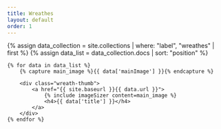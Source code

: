 ```yaml
---
title: Wreathes
layout: default
order: 1
---
```


<div class="wreath-index">
    {% assign data_collection = site.collections | where: "label", "wreathes" | first %}
    {% assign data_list = data_collection.docs | sort: "position" %}

    {% for data in data_list %}
        {% capture main_image %}{{ data['mainImage'] }}{% endcapture %}

        <div class="wreath-thumb">
            <a href="{{ site.baseurl }}{{ data.url }}">
                {% include imageSizer content=main_image %}
                <h4>{{ data['title'] }}</h4>
            </a>
        </div>
    {% endfor %}
</div>
